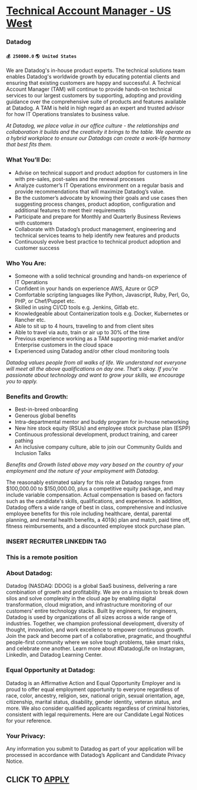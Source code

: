 # [Technical Account Manager - US West](https://www.remotewlb.com/apply/technical-account-manager-us-west-45943)  
### Datadog  
#### `💰 250000.0` `🌎 United States`  

We are Datadog's in-house product experts. The technical solutions team enables Datadog's worldwide growth by educating potential clients and ensuring that existing customers are happy and successful. A Technical Account Manager (TAM) will continue to provide hands-on technical services to our largest customers by supporting, adopting and providing guidance over the comprehensive suite of products and features available at Datadog. A TAM is held in high regard as an expert and trusted advisor for how IT Operations translates to business value.

 _At Datadog, we place value in our office culture - the relationships and collaboration it builds and the creativity it brings to the table. We operate as a hybrid workplace to ensure our Datadogs can create a work-life harmony that best fits them._

### What You’ll Do:

  * Advise on technical support and product adoption for customers in line with pre-sales, post-sales and the renewal processes
  * Analyze customer’s IT Operations environment on a regular basis and provide recommendations that will maximize Datadog’s value.
  * Be the customer’s advocate by knowing their goals and use cases then suggesting process changes, product adoption, configuration and additional features to meet their requirements
  * Participate and prepare for Monthly and Quarterly Business Reviews with customers
  * Collaborate with Datadog’s product management, engineering and technical services teams to help identify new features and products
  * Continuously evolve best practice to technical product adoption and customer success

### Who You Are:

  * Someone with a solid technical grounding and hands-on experience of IT Operations
  * Confident in your hands on experience AWS, Azure or GCP
  * Comfortable scripting languages like Python, Javascript, Ruby, Perl, Go, PHP, or Chef/Puppet etc.
  * Skilled in using CI/CD tools e.g. Jenkins, Gitlab etc.
  * Knowledgeable about Containerization tools e.g. Docker, Kubernetes or Rancher etc.
  * Able to sit up to 4 hours, traveling to and from client sites 
  * Able to travel via auto, train or air up to 30% of the time
  * Previous experience working as a TAM supporting mid-market and/or Enterprise customers in the cloud space
  * Experienced using Datadog and/or other cloud monitoring tools

 _Datadog values people from all walks of life. We understand not everyone will meet all the above qualifications on day one. That's okay. If you’re passionate about technology and want to grow your skills, we encourage you to apply._

### Benefits and Growth:

  * Best-in-breed onboarding
  * Generous global benefits
  * Intra-departmental mentor and buddy program for in-house networking
  * New hire stock equity (RSUs) and employee stock purchase plan (ESPP)
  * Continuous professional development, product training, and career pathing
  * An inclusive company culture, able to join our Community Guilds and Inclusion Talks

 _Benefits and Growth listed above may vary based on the country of your employment and the nature of your employment with Datadog._

The reasonably estimated salary for this role at Datadog ranges from $100,000.00 to $150,000.00, plus a competitive equity package, and may include variable compensation. Actual compensation is based on factors such as the candidate's skills, qualifications, and experience. In addition, Datadog offers a wide range of best in class, comprehensive and inclusive employee benefits for this role including healthcare, dental, parental planning, and mental health benefits, a 401(k) plan and match, paid time off, fitness reimbursements, and a discounted employee stock purchase plan.

### INSERT RECRUITER LINKEDIN TAG

###  This is a remote position

### About Datadog:

Datadog (NASDAQ: DDOG) is a global SaaS business, delivering a rare combination of growth and profitability. We are on a mission to break down silos and solve complexity in the cloud age by enabling digital transformation, cloud migration, and infrastructure monitoring of our customers’ entire technology stacks. Built by engineers, for engineers, Datadog is used by organizations of all sizes across a wide range of industries. Together, we champion professional development, diversity of thought, innovation, and work excellence to empower continuous growth. Join the pack and become part of a collaborative, pragmatic, and thoughtful people-first community where we solve tough problems, take smart risks, and celebrate one another. Learn more about #DatadogLife on Instagram, LinkedIn, and Datadog Learning Center.

### Equal Opportunity at Datadog:

Datadog is an Affirmative Action and Equal Opportunity Employer and is proud to offer equal employment opportunity to everyone regardless of race, color, ancestry, religion, sex, national origin, sexual orientation, age, citizenship, marital status, disability, gender identity, veteran status, and more. We also consider qualified applicants regardless of criminal histories, consistent with legal requirements. Here are our Candidate Legal Notices for your reference.

### Your Privacy:

Any information you submit to Datadog as part of your application will be processed in accordance with Datadog’s Applicant and Candidate Privacy Notice.

  
## CLICK TO [APPLY](https://www.remotewlb.com/apply/technical-account-manager-us-west-45943)

